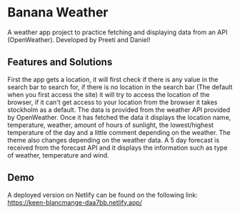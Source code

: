 # Banana Weather

A weather app project to practice fetching and displaying data from an API (OpenWeather). Developed by Preeti and Daniel!

## Features and Solutions

First the app gets a location, it will first check if there is any value in the search bar to search for, if there is no location in the search bar (The default when you first access the site) it will try to access the location of the browser, if it can't get access to your location from the browser it takes stockholm as a default.
The data is provided from the weather API provided by OpenWeather. Once it has fetched the data it displays the location name, temperature, weather, amount of hours of sunlight, the lowest/highest temperature of the day and a little comment depending on the weather. The theme also changes depending on the weather data.
A 5 day forecast is received from the forecast API and it displays the information such as type of weather, temperature and wind.

## Demo
A deployed version on Netlify can be found on the following link: https://keen-blancmange-daa7bb.netlify.app/

